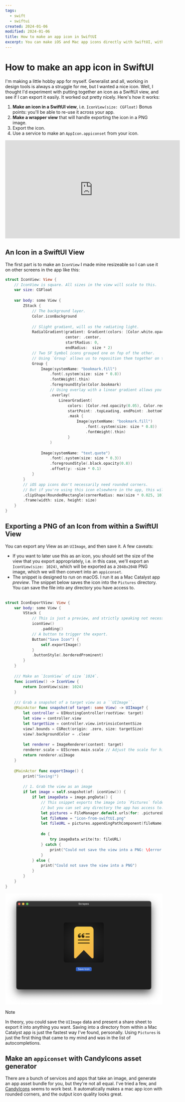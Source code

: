 ```yaml
---
tags:
  - swift
  - swiftui
created: 2024-01-06
modified: 2024-01-06
title: How to make an app icon in SwiftUI
excerpt: You can make iOS and Mac app icons directly with SwiftUI, without any design tools like Figma!
---
```

# How to make an app icon in SwiftUI

I'm making a little hobby app for myself. Generalist and all, working in design tools is always a struggle for me, but I wanted a nice icon. Well, I thought I'd experiment with putting together an icon as a SwiftUI view, and see if I can export it easily. It worked out pretty nicely. Here's how it works:

1. **Make an icon in a SwiftUI view**, i.e. `IconView(size: CGFloat)` Bonus points: you'll be able to re-use it across your app.
2. **Make a wrapper view** that will handle exporting the icon in a PNG image.
3. Export the icon.
4. Use a service to make an `AppIcon.appiconset` from your icon.

<iframe width="560" height="315" style={{margin: '0 auto'}} src="https://www.youtube-nocookie.com/embed/QbYwE9_gjp0?si=9C1xqVfweMRXdVoL" title="YouTube video player" frameBorder="0" allow="accelerometer; autoplay; clipboard-write; encrypted-media; gyroscope; picture-in-picture; web-share" allowFullScreen></iframe>

## An Icon in a SwiftUI View

The first part is to make an `IconView` I made mine resizeable so I can use it on other screens in the app like this:

```swift
struct IconView: View {
    // IconView is square. All sizes in the view will scale to this.
    var size: CGFloat

    var body: some View {
        ZStack {
            // The background layer.
            Color.iconBackground
            
            // Slight gradient, will us the radiating light.
            RadialGradient(gradient: Gradient(colors: [Color.white.opacity(0.175), Color.iconBackground]),
                           center: .center,
                           startRadius: 0,
                           endRadius:  size * 2)
            // Two SF Symbol icons grouped one on fop of the other.
            // Using `Group` allows us to reposition them together on the background if needed.
            Group {
                Image(systemName: "bookmark.fill")
                    .font(.system(size: size * 0.8))
                    .fontWeight(.thin)
                    .foregroundStyle(Color.bookmark)
                    // Using overlay with a linear gradient allows you to gradient-fill the icon, using the `mask()` modifier
                    .overlay(
                        LinearGradient(
                            colors: [Color.red.opacity(0.05), Color.red.opacity(0.3)],
                            startPoint: .topLeading, endPoint: .bottomTrailing )
                            .mask {
                                Image(systemName: "bookmark.fill")
                                    .font(.system(size: size * 0.8))
                                    .fontWeight(.thin)
                            }
                    )

                Image(systemName: "text.quote")
                    .font(.system(size: size * 0.3))
                    .foregroundStyle(.black.opacity(0.8))
                    .offset(y: -size * 0.1)
            }
        }
        // iOS app icons don't necessarily need rounded corners.
        // But if you're using this icon elsewhere in the app, this will look nice enough.
        .clipShape(RoundedRectangle(cornerRadius: max(size * 0.025, 10), style: .circular))
        .frame(width: size, height: size)
    }
}
```

## Exporting a PNG of an Icon from within a SwiftUI View

You can export any View as an `UIImage`, and then save it. A few caveats:
- If you want to later use this as an icon, you should set the size of the view that you export appropriately, i.e. in this case, we'll export an `IconView(size: 1024)`, which will be exported as a `2048x2048` PNG image, which we will then convert into an `appiconset`.
- The snippet is designed to run on macOS. I run it as a Mac Catalyst app _preview_. The snippet below saves the icon into the `Pictures` directory. You can save the file into any directory you have access to. 

```swift

struct IconExportView: View {
    var body: some View {
        VStack {
            // This is just a preview, and strictly speaking not necessary.
            iconView()
                .padding()
            // A button to trigger the export. 
            Button("Save Icon") {
                self.exportImage()
            }
            .buttonStyle(.borderedProminent)
        }
    }
    
    /// Make an `IconView` of size `1024`.
    func iconView() -> IconView {
        return IconView(size: 1024)
    }
    
    /// Grab a snapshot of a target view as a ``UIImage``.
    @MainActor func snapshot(of target: some View) -> UIImage? {
        let controller = UIHostingController(rootView: target)
        let view = controller.view
        let targetSize = controller.view.intrinsicContentSize
        view?.bounds = CGRect(origin: .zero, size: targetSize)
        view?.backgroundColor = .clear

        let renderer = ImageRenderer(content: target)
        renderer.scale = UIScreen.main.scale // Adjust the scale for higher resolution
        return renderer.uiImage
    }

    @MainActor func exportImage() {
        print("Saving!")
        
        // 1. Grab the view as an image
        if let image = self.snapshot(of: iconView()) {
            if let imageData = image.pngData() {
                // This snippet exports the image into `Pictures` folder,
                // but you can set any directory the app has access to.
                let pictures = FileManager.default.urls(for: .picturesDirectory, in: .userDomainMask).first!
                let fileName = "icon-from-swiftUI.png"
                let fileURL = pictures.appendingPathComponent(fileName)
                
                do {
                    try imageData.write(to: fileURL)
                } catch {
                    print("Could not save the view into a PNG: \(error.localizedDescription)")
                }
            } else {
                print("Could not save the view into a PNG")
            }
        }
    }
}
```

![`IconExportView` as a Mac Catalyst app preview](app-icons-in-swiftui/app-icons-in-swiftui-export.png)
> [!note]
> In theory, you could save the `UIImage` data and present a share sheet to export it into anything you want. Saving into a directory from within a Mac Catalyst app is just the fastest way I've found, personally. Using `Pictures` is just the first thing that came to my mind and was in the list of autocompletions.


## Make an `appiconset` with CandyIcons asset generator

There are a bunch of services and apps that take an image, and generate an app asset bundle for you, but they're not all equal. I've tried a few, and [CandyIcons](https://www.candyicons.com/free-tools/app-icon-assets-generator) seems to work best.  It automatically makes a mac app icon with rounded corners, and the output icon quality looks great.

